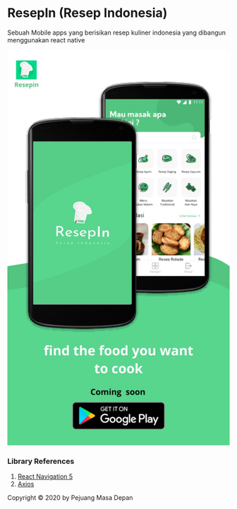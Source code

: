 # ResepIn (Resep Indonesia)

Sebuah Mobile apps yang berisikan resep kuliner indonesia yang dibangun menggunakan react native

<span><img src="resepinComingsoon.jpeg" width="1920" /></span>

### Library References
1. [React Navigation 5](https://github.com/react-navigation/react-navigation)
2. [Axios](https://github.com/axios/axios)

Copyright © 2020 by Pejuang Masa Depan

